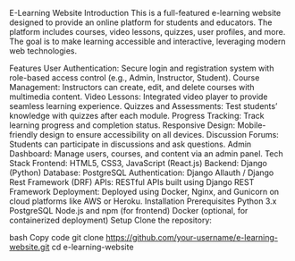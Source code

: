 E-Learning Website 
Introduction
This is a full-featured e-learning website designed to provide an online platform for students and educators. The platform includes courses, video lessons, quizzes, user profiles, and more. The goal is to make learning accessible and interactive, leveraging modern web technologies.

Features
User Authentication: Secure login and registration system with role-based access control (e.g., Admin, Instructor, Student).
Course Management: Instructors can create, edit, and delete courses with multimedia content.
Video Lessons: Integrated video player to provide seamless learning experience.
Quizzes and Assessments: Test students’ knowledge with quizzes after each module.
Progress Tracking: Track learning progress and completion status.
Responsive Design: Mobile-friendly design to ensure accessibility on all devices.
Discussion Forums: Students can participate in discussions and ask questions.
Admin Dashboard: Manage users, courses, and content via an admin panel.
Tech Stack
Frontend: HTML5, CSS3, JavaScript (React.js)
Backend: Django (Python)
Database: PostgreSQL
Authentication: Django Allauth / Django Rest Framework (DRF)
APIs: RESTful APIs built using Django REST Framework
Deployment: Deployed using Docker, Nginx, and Gunicorn on cloud platforms like AWS or Heroku.
Installation
Prerequisites
Python 3.x
PostgreSQL
Node.js and npm (for frontend)
Docker (optional, for containerized deployment)
Setup
Clone the repository:

bash
Copy code
git clone https://github.com/your-username/e-learning-website.git
cd e-learning-website
